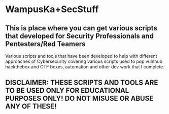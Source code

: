# WampusKa+SecStuff

## This is place where you can get various scripts that developed for Security Professionals and Pentesters/Red Teamers

Various scripts and tools that have been developed to help with different approaches of Cybersecurity covering various scripts used to pop vulnhub
hackthebox and CTF boxes, automation and other dev work that I complete.

## DISCLAIMER: THESE SCRIPTS AND TOOLS ARE TO BE USED ONLY FOR EDUCATIONAL PURPOSES ONLY! DO NOT MISUSE OR ABUSE ANY OF THESE!
